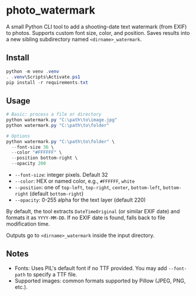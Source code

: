 # photo_watermark

A small Python CLI tool to add a shooting-date text watermark (from EXIF) to photos. Supports custom font size, color, and position. Saves results into a new sibling subdirectory named `<dirname>_watermark`.

## Install

```powershell
python -m venv .venv
. .venv\Scripts\Activate.ps1
pip install -r requirements.txt
```

## Usage

```powershell
# Basic: process a file or directory
python watermark.py "C:\path\to\image.jpg"
python watermark.py "C:\path\to\folder"

# Options
python watermark.py "C:\path\to\folder" \
  --font-size 36 \
  --color "#FFFFFF" \
  --position bottom-right \
  --opacity 200
```

- `--font-size`: integer pixels. Default 32
- `--color`: HEX or named color, e.g., `#FFFFFF`, `white`
- `--position`: one of `top-left`, `top-right`, `center`, `bottom-left`, `bottom-right` (default `bottom-right`)
- `--opacity`: 0-255 alpha for the text layer (default 220)

By default, the tool extracts `DateTimeOriginal` (or similar EXIF date) and formats it as `YYYY-MM-DD`. If no EXIF date is found, falls back to file modification time.

Outputs go to `<dirname>_watermark` inside the input directory.

## Notes
- Fonts: Uses PIL's default font if no TTF provided. You may add `--font-path` to specify a TTF file.
- Supported images: common formats supported by Pillow (JPEG, PNG, etc.).
